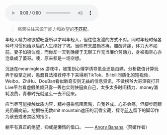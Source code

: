 <audio controls autoplay>
  <source src="../audio/AutumnLeaves.m4a" type="audio/mp4">
Your browser does not support the audio element.
</audio>

> 痛苦往往来源于能力和欲望的[不匹配](https://www.zhihu.com/question/26763178)。

年轻人精力和欲望旺盛所以才叫年轻人，但往往发泄的方式不对。同时年轻时候各种坏习惯也给以后的人生挖好了坑。当你有天[晨勃不再](https://twitter.com/435Hz/status/1098377098647998465)，腰酸背痛，体力大不如前。妻子如狼似虎，而你却一天到晚疲于无聊工作充当廉价劳动力，身被掏空心亦沧桑成了萎哥。噢，原来都是一场空想。

沉迷在meaningless 游戏中，被策划心理学诱导氪金还是白嫖，分析数值计算玩弄于股掌之间，愚蠢算法推荐停不下来得刷TikTok、Bilibili同质化的短视频，Weibo、ZhiHu、DouBan看似新奇实则无益的信息资讯，不做榜爷大哥深夜打开Live平台看虚假美颜只露一丢也实则快逼疯自己，太多太多时间精力、money消耗浪费，青春时光就这么一去不回来。

应当尽可能接触优质内容，精神感染氛围熏陶，自我养成。心虽会痛，但脚步同眼光仍需向前。挖掘被无数shit mountain遮压的沉香宝藏，探寻[前人](https://program-think.blogspot.com)留下的脚印作为该去或者禁区的指引。

躺平有真正的绝望，抑或是懒惰的借口。 —— [Angry Banana](https://mp.weixin.qq.com/s/zec15i48tGyK1MD0Xr6D7g)（赘婿作者）
